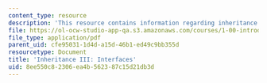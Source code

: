 ```yaml
---
content_type: resource
description: 'This resource contains information regarding inheritance III: interfaces.'
file: https://ol-ocw-studio-app-qa.s3.amazonaws.com/courses/1-00-introduction-to-computers-and-engineering-problem-solving-spring-2012/8ee550c82306ea4b562387c15d21db3d_MIT1_00S12_Lec_15.pdf
file_type: application/pdf
parent_uid: cfe95031-1d4d-a15d-46b1-ed49c9bb355d
resourcetype: Document
title: 'Inheritance III: Interfaces'
uid: 8ee550c8-2306-ea4b-5623-87c15d21db3d
---
```


